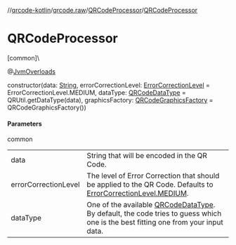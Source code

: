 //[qrcode-kotlin](../../../index.md)/[qrcode.raw](../index.md)/[QRCodeProcessor](index.md)/[QRCodeProcessor](-q-r-code-processor.md)

# QRCodeProcessor

[common]\

@[JvmOverloads](https://kotlinlang.org/api/latest/jvm/stdlib/kotlin-stdlib/kotlin.jvm/-jvm-overloads/index.html)

constructor(data: [String](https://kotlinlang.org/api/latest/jvm/stdlib/kotlin-stdlib/kotlin/-string/index.html), errorCorrectionLevel: [ErrorCorrectionLevel](../-error-correction-level/index.md) = ErrorCorrectionLevel.MEDIUM, dataType: [QRCodeDataType](../-q-r-code-data-type/index.md) = QRUtil.getDataType(data), graphicsFactory: [QRCodeGraphicsFactory](../../qrcode.render/-q-r-code-graphics-factory/index.md) = QRCodeGraphicsFactory())

#### Parameters

common

| | |
|---|---|
| data | String that will be encoded in the QR Code. |
| errorCorrectionLevel | The level of Error Correction that should be applied to the QR Code. Defaults to [ErrorCorrectionLevel.MEDIUM](../-error-correction-level/-m-e-d-i-u-m/index.md). |
| dataType | One of the available [QRCodeDataType](../-q-r-code-data-type/index.md). By default, the code tries to guess which one is the best fitting one from your input data. |
